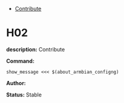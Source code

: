 - [Contribute](#h02)

# H02

**description:** Contribute

**Command:** 
~~~
show_message <<< $(about_armbian_configng)
~~~

**Author:** 

**Status:** Stable


